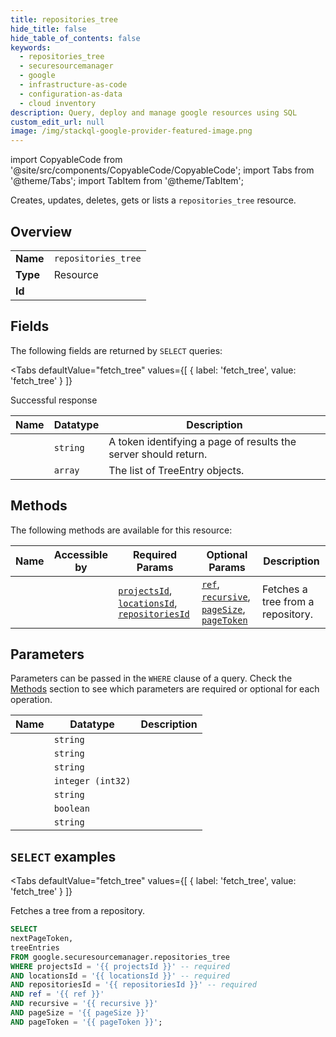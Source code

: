 ```yaml
--- 
title: repositories_tree
hide_title: false
hide_table_of_contents: false
keywords:
  - repositories_tree
  - securesourcemanager
  - google
  - infrastructure-as-code
  - configuration-as-data
  - cloud inventory
description: Query, deploy and manage google resources using SQL
custom_edit_url: null
image: /img/stackql-google-provider-featured-image.png
---
```


import CopyableCode from '@site/src/components/CopyableCode/CopyableCode';
import Tabs from '@theme/Tabs';
import TabItem from '@theme/TabItem';

Creates, updates, deletes, gets or lists a <code>repositories_tree</code> resource.

## Overview
<table><tbody>
<tr><td><b>Name</b></td><td><code>repositories_tree</code></td></tr>
<tr><td><b>Type</b></td><td>Resource</td></tr>
<tr><td><b>Id</b></td><td><CopyableCode code="google.securesourcemanager.repositories_tree" /></td></tr>
</tbody></table>

## Fields

The following fields are returned by `SELECT` queries:

<Tabs
    defaultValue="fetch_tree"
    values={[
        { label: 'fetch_tree', value: 'fetch_tree' }
    ]}
>
<TabItem value="fetch_tree">

Successful response

<table>
<thead>
    <tr>
    <th>Name</th>
    <th>Datatype</th>
    <th>Description</th>
    </tr>
</thead>
<tbody>
<tr>
    <td><CopyableCode code="nextPageToken" /></td>
    <td><code>string</code></td>
    <td>A token identifying a page of results the server should return.</td>
</tr>
<tr>
    <td><CopyableCode code="treeEntries" /></td>
    <td><code>array</code></td>
    <td>The list of TreeEntry objects.</td>
</tr>
</tbody>
</table>
</TabItem>
</Tabs>

## Methods

The following methods are available for this resource:

<table>
<thead>
    <tr>
    <th>Name</th>
    <th>Accessible by</th>
    <th>Required Params</th>
    <th>Optional Params</th>
    <th>Description</th>
    </tr>
</thead>
<tbody>
<tr>
    <td><a href="#fetch_tree"><CopyableCode code="fetch_tree" /></a></td>
    <td><CopyableCode code="select" /></td>
    <td><a href="#parameter-projectsId"><code>projectsId</code></a>, <a href="#parameter-locationsId"><code>locationsId</code></a>, <a href="#parameter-repositoriesId"><code>repositoriesId</code></a></td>
    <td><a href="#parameter-ref"><code>ref</code></a>, <a href="#parameter-recursive"><code>recursive</code></a>, <a href="#parameter-pageSize"><code>pageSize</code></a>, <a href="#parameter-pageToken"><code>pageToken</code></a></td>
    <td>Fetches a tree from a repository.</td>
</tr>
</tbody>
</table>

## Parameters

Parameters can be passed in the `WHERE` clause of a query. Check the [Methods](#methods) section to see which parameters are required or optional for each operation.

<table>
<thead>
    <tr>
    <th>Name</th>
    <th>Datatype</th>
    <th>Description</th>
    </tr>
</thead>
<tbody>
<tr id="parameter-locationsId">
    <td><CopyableCode code="locationsId" /></td>
    <td><code>string</code></td>
    <td></td>
</tr>
<tr id="parameter-projectsId">
    <td><CopyableCode code="projectsId" /></td>
    <td><code>string</code></td>
    <td></td>
</tr>
<tr id="parameter-repositoriesId">
    <td><CopyableCode code="repositoriesId" /></td>
    <td><code>string</code></td>
    <td></td>
</tr>
<tr id="parameter-pageSize">
    <td><CopyableCode code="pageSize" /></td>
    <td><code>integer (int32)</code></td>
    <td></td>
</tr>
<tr id="parameter-pageToken">
    <td><CopyableCode code="pageToken" /></td>
    <td><code>string</code></td>
    <td></td>
</tr>
<tr id="parameter-recursive">
    <td><CopyableCode code="recursive" /></td>
    <td><code>boolean</code></td>
    <td></td>
</tr>
<tr id="parameter-ref">
    <td><CopyableCode code="ref" /></td>
    <td><code>string</code></td>
    <td></td>
</tr>
</tbody>
</table>

## `SELECT` examples

<Tabs
    defaultValue="fetch_tree"
    values={[
        { label: 'fetch_tree', value: 'fetch_tree' }
    ]}
>
<TabItem value="fetch_tree">

Fetches a tree from a repository.

```sql
SELECT
nextPageToken,
treeEntries
FROM google.securesourcemanager.repositories_tree
WHERE projectsId = '{{ projectsId }}' -- required
AND locationsId = '{{ locationsId }}' -- required
AND repositoriesId = '{{ repositoriesId }}' -- required
AND ref = '{{ ref }}'
AND recursive = '{{ recursive }}'
AND pageSize = '{{ pageSize }}'
AND pageToken = '{{ pageToken }}';
```
</TabItem>
</Tabs>
